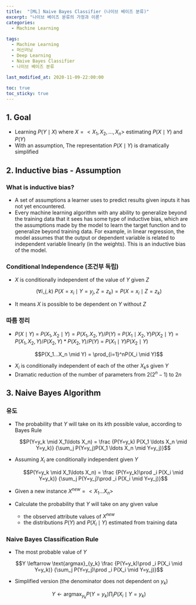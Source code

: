 ```yaml
---
title:  "[ML] Naive Bayes Classifier (나이브 베이즈 분류)"
excerpt: "나이브 베이즈 분류의 가정과 이론"
categories:
  - Machine Learning
  
tags:
  - Machine Learning
  - 머신러닝
  - Deep Learning
  - Naive Bayes Classifier
  - 나이브 베이즈 분류
  
last_modified_at: 2020-11-09-22:00:00

toc: true
toc_sticky: true
---
```



## 1. Goal

- Learning $P(Y \mid X)$ where $X = <X_1, X_2, ... , X_n>$ estimating $P(X \mid Y)$ and $P(Y)$
- With an assumption, The representation $P(X \mid Y)$ is dramatically simplified

## 2. Inductive bias - Assumption

### What is inductive bias?

- A set of assumptions a learner uses to predict results given inputs it has not yet encountered.
- Every machine learning algorithm with any ability to generalize beyond the training data that it sees has some type of inductive bias, which are the assumptions made by the model to learn the target function and to generalize beyond training data. For example, in linear regression, the model assumes that the output or dependent variable is related to independent variable linearly (in the weights). This is an inductive bias of the model.

### Conditional Independence (조건부 독립)

- $X$ is conditionally independent of the value of $Y$ given $Z$

$$(\forall i,j,k)\ P(X=x_i \mid Y=y_j, Z=z_k) = P(X=x_i \mid Z=z_k)$$

- It means $X$ is possible to be dependent on $Y$ without $Z$

### 따름 정리

- $P(X \mid Y)\ = \ P(X_1,X_2 \mid Y) = P(X_1,X_2,Y)/P(Y)$
                    $=\ P(X_1 \mid X_2,Y)P(X_2 \mid Y)= P(X_1,X_2,Y)/P(X_2,Y)*P(X_2,Y)/P(Y)$
                    $=\ P(X_1 \mid Y)P(X_2 \mid Y)$

$$P(X_1...X_n \mid Y) = \prod_{i=1}^nP(X_i \mid Y)$$

- $X_i$ is conditionally independent of each of the other $X_k$s given $Y$
- Dramatic reduction of the number of parameters from $2(2^n-1)$ to $2n$

## 3. Naive Bayes Algorithm

### 유도

- The probability that $Y$ will take on its $k$th possible value, according to Bayes Rule

    $$P(Y=y_k \mid X_1\ldots X_n)
    = \frac
    {P(Y=y_k) P(X_1 \ldots X_n \mid Y=y_k)}
    {\sum_j P(Y=y_j)P(X_1 \ldots X_n \mid Y=y_j)}$$

- Assuming $X_i$ are conditionally independent given $Y$

    $$P(Y=y_k \mid X_1\ldots X_n)
    = \frac
    {P(Y=y_k)\prod _i P(X_i \mid Y=y_k)}
    {\sum_j P(Y=y_j)\prod _i P(X_i \mid Y=y_j)}$$

- Given a new instance $X^{new}=<X_1 \ldots X_n>$
- Calculate the probability that $Y$ will take on any given value
    - the observed attribute values of $X^{new}$
    - the distributions $P(Y)$ and $P(X_i \mid Y)$ estimated from training data

### Naive Bayes Classification Rule

- The most probable value of $Y$

$$Y \leftarrow \text{argmax}_{y_k}  \frac
{P(Y=y_k)\prod _i P(X_i \mid Y=y_k)}
{\sum_j P(Y=y_j)\prod _i P(X_i \mid Y=y_j)}$$

- Simplified version (the denominator does not dependent on $y_k$)

$$Y \leftarrow \text{argmax}_{y_k}  P(Y=y_k)\prod _i P(X_i \mid Y=y_k)$$
